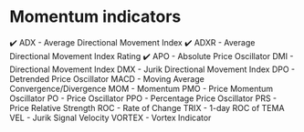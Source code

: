 # Momentum indicators

✔️ ADX - Average Directional Movement Index
✔️ ADXR - Average Directional Movement Index Rating
✔️ APO - Absolute Price Oscillator
DMI - Directional Movement Index
DMX - Jurik Directional Movement Index
DPO - Detrended Price Oscillator
MACD - Moving Average Convergence/Divergence
MOM - Momentum
PMO - Price Momentum Oscillator
PO - Price Oscillator
PPO - Percentage Price Oscillator
PRS - Price Relative Strength
ROC - Rate of Change
TRIX - 1-day ROC of TEMA
VEL - Jurik Signal Velocity
VORTEX - Vortex Indicator

